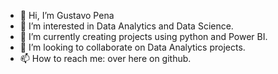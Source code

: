 - 👋 Hi, I’m Gustavo Pena
- 👀 I’m interested in Data Analytics and Data Science.
- 🌱 I’m currently creating projects using python and Power BI.
- 💞️ I’m looking to collaborate on Data Analytics projects.
- 📫 How to reach me: over here on github.

<!---
gustavimcp/gustavimcp is a ✨ special ✨ repository because its `README.md` (this file) appears on your GitHub profile.
You can click the Preview link to take a look at your changes.
--->
